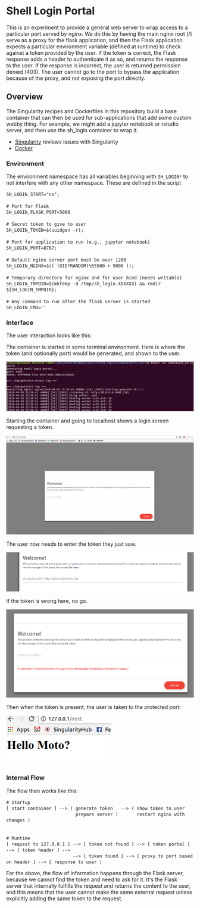 # Shell Login Portal

This is an experiment to provide a general web server to wrap access to
a particular port served by nginx. We do this by having the main nginx
root (/) serve as a proxy for the flask application, and then the Flask
application expects a particular environment variable (defined at runtime)
to check against a token provided by the user. If the token is correct,
the Flask response adds a header to authenticate it as so, and returns
the response to the user. If the response is incorrect, the user is 
returned permission denied (403). The user cannot go to the port to
bypass the application because of the proxy, and not exposing the port
directly. 

## Overview
The Singularity recipes and Dockerfiles in this repository build a base container that
can then be used for sub-applications that add some custom webby thing.
For example, we might add a jupyter notebook or rstudio server, and then use the
sh_login container to wrap it.

 - [Singularity](singularity) reviews issues with Singularity
 - [Docker](docker)

### Environment
The environment namespace has all variables beginning with `SH_LOGIN*` to not
interfere with any other namespace. These are defined in the script []()

```
SH_LOGIN_START="no";

# Port for Flask
SH_LOGIN_FLASK_PORT=5000

# Secret token to give to user
SH_LOGIN_TOKEN=$(uuidgen -r);

# Port for application to run (e.g., jupyter notebook)
SH_LOGIN_PORT=8787;

# Default nginx server port must be over 1200
SH_LOGIN_NGINX=$(( (UID*RANDOM)%55500 + 9000 ));

# Temporary directory for nginx and for user bind (needs writable)
SH_LOGIN_TMPDIR=$(mktemp -d /tmp/sh_login.XXXXXX) && rmdir ${SH_LOGIN_TMPDIR};

# Any command to run after the flask server is started
SH_LOGIN_CMD=''
```

### Interface
The user interaction looks like this:

The container is started in some terminal environment. Here is where the
token (and optionally port) would be generated, and shown to the user.

![img/terminal.png](img/terminal.png)

Starting the container and going to localhost shows a login screen requesting
a token.

![img/login.png](img/login.png)

The user now needs to enter the token they just saw.

![img/token.png](img/token.png)

If the token is wrong here, no go.

![img/token-wrong.png](img/token-wrong.png)

Then when the token is present, the user is taken to the protected port:

![img/token-correct.png](img/token-correct.png)


### Internal Flow

The flow then works like this:

```
# Startup 
[ start container ] --> ( generate token   --> ( show token to user
                          prepare server )       restart nginx with changes )
                                         

# Runtime
[ request to 127.0.0.1 ] --> [ token not found ] --> [ token portal ] --> [ token header ] -->
                         --> [ token found ] --> [ proxy to port based on header ] --> [ response to user ]
```

For the above, the flow of information happens through the Flask server, 
because we cannot find the token and need to ask for it. It's the Flask server
that internally fulfills the request and returns the content to the user, and this
means that the user cannot make the same external request unless explicitly adding
the same token to the request. 
